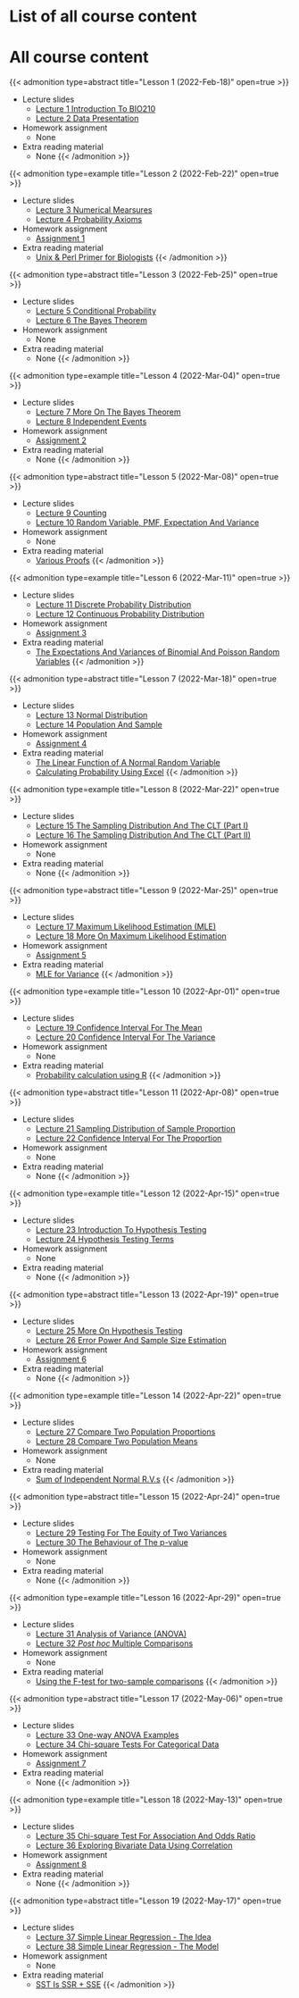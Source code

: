# List of all course content


# All course content
{{< admonition type=abstract title="Lesson 1 (2022-Feb-18)" open=true >}}
- Lecture slides
  - [Lecture 1 Introduction To BIO210](/lecture_slides/Lecture_1_Introduction_To_BIO210_handout.pdf)
  - [Lecture 2 Data Presentation](/lecture_slides/Lecture_2_Data_Presentation_handout.pdf)
- Homework assignment
  - None
- Extra reading material
  - None
{{< /admonition >}}

{{< admonition type=example title="Lesson 2 (2022-Feb-22)" open=true >}}
- Lecture slides
  - [Lecture 3 Numerical Mearsures](/lecture_slides/Lecture_3_Numerical_Mearsures_handout.pdf)
  - [Lecture 4 Probability Axioms](/lecture_slides/Lecture_4_Probability_Axioms_handout.pdf)
- Homework assignment
  - [Assignment 1](/assignments/Assignment_1.pdf)
- Extra reading material
  - [Unix & Perl Primer for Biologists](http://korflab.ucdavis.edu/unix_and_Perl/)
{{< /admonition >}}

{{< admonition type=abstract title="Lesson 3 (2022-Feb-25)" open=true >}}
- Lecture slides
  - [Lecture 5 Conditional Probability](/lecture_slides/Lecture_5_Conditional_Probability_handout.pdf)
  - [Lecture 6 The Bayes Theorem](/lecture_slides/Lecture_6_The_Bayes_Theorem_handout.pdf)
- Homework assignment
  - None
- Extra reading material
  - None
{{< /admonition >}}

{{< admonition type=example title="Lesson 4 (2022-Mar-04)" open=true >}}
- Lecture slides
  - [Lecture 7 More On The Bayes Theorem](/lecture_slides/Lecture_7_More_On_The_Bayes_Theorem_handout.pdf)
  - [Lecture 8 Independent Events](/lecture_slides/Lecture_8_Independent_Events_handout.pdf)
- Homework assignment
  - [Assignment 2](/assignments/Assignment_2.pdf)
- Extra reading material
  - None
{{< /admonition >}}

{{< admonition type=abstract title="Lesson 5 (2022-Mar-08)" open=true >}}
- Lecture slides
  - [Lecture 9 Counting](/lecture_slides/Lecture_9_Counting_handout.pdf)
  - [Lecture 10 Random Variable, PMF, Expectation And Variance](/lecture_slides/Lecture_10_Random_Variable_probability_mass_function_expectation_and_variance_handout.pdf)
- Homework assignment
  - None
- Extra reading material
  - [Various Proofs](/lecture_slides/Lecture_10_various_proofs.pdf)
{{< /admonition >}}

{{< admonition type=example title="Lesson 6 (2022-Mar-11)" open=true >}}
- Lecture slides
  - [Lecture 11 Discrete Probability Distribution](/lecture_slides/Lecture_11_Discrete_Probability_Distribution_handout.pdf)
  - [Lecture 12 Continuous Probability Distribution](/lecture_slides/Lecture_12_Continuous_Probability_Distribution_handout.pdf)
- Homework assignment
  - [Assignment 3](/assignments/Assignment_3.pdf)
- Extra reading material
  - [The Expectations And Variances of Binomial And Poisson Random Variables](/lecture_slides/Lecture_11_Expectations_variances_of_binom_and_pois_rv.pdf)
{{< /admonition >}}

{{< admonition type=abstract title="Lesson 7 (2022-Mar-18)" open=true >}}
- Lecture slides
  - [Lecture 13 Normal Distribution](/lecture_slides/Lecture_13_Normal_Distribution_handout.pdf)
  - [Lecture 14 Population And Sample](/lecture_slides/Lecture_14_Population_sample_handout.pdf)
- Homework assignment
  - [Assignment 4](/assignments/Assignment_4.pdf)
- Extra reading material
  - [The Linear Function of A Normal Random Variable](/lecture_slides/Lecture_13_Linear_function_of_a_normal_random_variable.pdf)
  - [Calculating Probability Using Excel](/lecture_slides/Lecture_13_Calculating_probability_using_Excel.pdf)
{{< /admonition >}}

{{< admonition type=example title="Lesson 8 (2022-Mar-22)" open=true >}}
- Lecture slides
  - [Lecture 15 The Sampling Distribution And The CLT (Part I)](/lecture_slides/Lecture_15_Sampling_distribution_and_CLT_I_handout.pdf)
  - [Lecture 16 The Sampling Distribution And The CLT (Part II)](/lecture_slides/Lecture_16_Sampling_distribution_and_CLT_II_handout.pdf)
- Homework assignment
  - None
- Extra reading material
  - None
{{< /admonition >}}

{{< admonition type=abstract title="Lesson 9 (2022-Mar-25)" open=true >}}
- Lecture slides
  - [Lecture 17 Maximum Likelihood Estimation (MLE)](/lecture_slides/Lecture_17_Maximum_Likelihood_Estimation_handout.pdf)
  - [Lecture 18 More On Maximum Likelihood Estimation](/lecture_slides/Lecture_18_More_On_Maximum_Likelihood_Estimation_handout.pdf)
- Homework assignment
  - [Assignment 5](/assignments/Assignment_5.pdf)
- Extra reading material
  - [MLE for Variance](/lecture_slides/Lecture_18_MLE_For_Variance.pdf)
{{< /admonition >}}

{{< admonition type=example title="Lesson 10 (2022-Apr-01)" open=true >}}
- Lecture slides
  - [Lecture 19 Confidence Interval For The Mean](/lecture_slides/Lecture_19_Confidence_Interval_For_The_mean_handout.pdf)
  - [Lecture 20 Confidence Interval For The Variance](/lecture_slides/Lecture_20_Confidence_Interval_For_The_Variance_handout.pdf)
- Homework assignment
  - None
- Extra reading material
  - [Probability calculation using R](/lecture_slides/Lecture_20_Calculating_probability_using_R.pdf)
{{< /admonition >}}

{{< admonition type=abstract title="Lesson 11 (2022-Apr-08)" open=true >}}
- Lecture slides
  - [Lecture 21 Sampling Distribution of Sample Proportion](/lecture_slides/Lecture_21_Sampling_Distribution_of_Sample_Proportion_handout.pdf)
  - [Lecture 22 Confidence Interval For The Proportion](/lecture_slides/Lecture_22_Confidence_Interval_For_The_Proportion_handout.pdf)
- Homework assignment
  - None
- Extra reading material
  - None
{{< /admonition >}}

{{< admonition type=example title="Lesson 12 (2022-Apr-15)" open=true >}}
- Lecture slides
  - [Lecture 23 Introduction To Hypothesis Testing](/lecture_slides/Lecture_23_Introduction_To_Hypothesis_Testing_handout.pdf)
  - [Lecture 24 Hypothesis Testing Terms](/lecture_slides/Lecture_24_Hypothesis_Testing_terms_handout.pdf)
- Homework assignment
  - None
- Extra reading material
  - None
{{< /admonition >}}

{{< admonition type=abstract title="Lesson 13 (2022-Apr-19)" open=true >}}
- Lecture slides
  - [Lecture 25 More On Hypothesis Testing](/lecture_slides/Lecture_25_More_On_Hypothesis_Testing_handout.pdf)
  - [Lecture 26 Error Power And Sample Size Estimation](/lecture_slides/Lecture_26_Error_Power_And_Sample_Size_Estimation_handout.pdf)
- Homework assignment
  - [Assignment 6](/assignments/Assignment_6.pdf)
- Extra reading material
  - None
{{< /admonition >}}

{{< admonition type=example title="Lesson 14 (2022-Apr-22)" open=true >}}
- Lecture slides
  - [Lecture 27 Compare Two Population Proportions](/lecture_slides/Lecture_27_Compare_Two_Populations_Proportion_handout.pdf)
  - [Lecture 28 Compare Two Population Means](/lecture_slides/Lecture_28_Compare_Two_Populations_Mean_handout.pdf)
- Homework assignment
  - None
- Extra reading material
  - [Sum of Independent Normal R.V.s](/lecture_slides/Lecture_27_Sum_of_independent_random_variables.pdf)
{{< /admonition >}}

{{< admonition type=abstract title="Lesson 15 (2022-Apr-24)" open=true >}}
- Lecture slides
  - [Lecture 29 Testing For The Equity of Two Variances](/lecture_slides/Lecture_29_Testing_For_The_Equity_of_Two_Variances_handout.pdf)
  - [Lecture 30 The Behaviour of The p-value](/lecture_slides/Lecture_30_The_Behaviour_of_The_p-value_handout.pdf)
- Homework assignment
  - None
- Extra reading material
  - None
{{< /admonition >}}

{{< admonition type=example title="Lesson 16 (2022-Apr-29)" open=true >}}
- Lecture slides
  - [Lecture 31 Analysis of Variance (ANOVA)](/lecture_slides/Lecture_31_Analysis_of_Variance_ANOVA_handout.pdf)
  - [Lecture 32 _Post hoc_ Multiple Comparisons](/lecture_slides/Lecture_32_Post_hoc_multiple_comparisons_handout.pdf)
- Homework assignment
  - None
- Extra reading material
  - [Using the F-test for two-sample comparisons](/lecture_slides/Lecture_32_F_test_and_t_test.pdf)
{{< /admonition >}}

{{< admonition type=abstract title="Lesson 17 (2022-May-06)" open=true >}}
- Lecture slides
  - [Lecture 33 One-way ANOVA Examples](/lecture_slides/Lecture_33_One-way_ANOVA_Examples_handout.pdf)
  - [Lecture 34 Chi-square Tests For Categorical Data](/lecture_slides/Lecture_34_Chi-square_Tests_For_Categorical_Data_handout.pdf)
- Homework assignment
  - [Assignment 7](/assignments/Assignment_7.pdf)
- Extra reading material
  - None
{{< /admonition >}}

{{< admonition type=example title="Lesson 18 (2022-May-13)" open=true >}}
- Lecture slides
  - [Lecture 35 Chi-square Test For Association And Odds Ratio](/lecture_slides/Lecture_35_Chi-square_Test_For_Association_And_Odds_Ratio_handout.pdf)
  - [Lecture 36 Exploring Bivariate Data Using Correlation](/lecture_slides/Lecture_36_Exploring_Bivariate_Data_Using_Correlation_handout.pdf)
- Homework assignment
  - [Assignment 8](/assignments/Assignment_8.pdf)
- Extra reading material
  - None
{{< /admonition >}}

{{< admonition type=abstract title="Lesson 19 (2022-May-17)" open=true >}}
- Lecture slides
  - [Lecture 37 Simple Linear Regression - The Idea](/lecture_slides/Lecture_37_Simple_Linear_Regression_The_Idea_handout.pdf)
  - [Lecture 38 Simple Linear Regression - The Model](/lecture_slides/Lecture_38_Simple_Linear_Regression_The_Model_handout.pdf)
- Homework assignment
  - None
- Extra reading material
  - [SST Is SSR + SSE](/lecture_slides/Lecture_38_Proof_SST_Is_SSR_Plus_SSE.pdf)
{{< /admonition >}}

